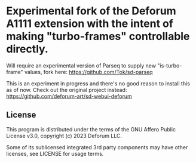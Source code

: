 # Experimental fork of the Deforum A1111 extension with the intent of making "turbo-frames" controllable directly.
Will require an experimental version of Parseq to supply new "is-turbo-frame" values, fork here: https://github.com/Tok/sd-parseq

This is an experiment in progress and there's no good reason to install this as of now.
Check out the original project instead: https://github.com/deforum-art/sd-webui-deforum



## License

This program is distributed under the terms of the GNU Affero Public License v3.0, copyright (c) 2023 Deforum LLC.

Some of its sublicensed integrated 3rd party components may have other licenses, see LICENSE for usage terms.
